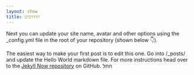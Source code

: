 ```yaml
---
layout: show
title: הדרדסים
---
```


Next you can update your site name, avatar and other options using the _config.yml file in the root of your repository (shown below :point_down:).

The easiest way to make your first post is to edit this one. Go into /_posts/ and update the Hello World markdown file. For more instructions head over to the [Jekyll Now repository](https://github.com/barryclark/jekyll-now) on GitHub.
חחל